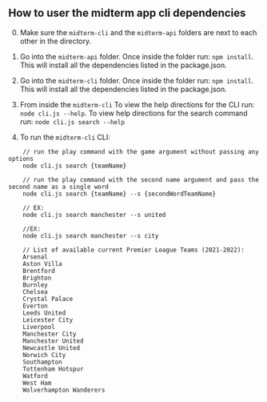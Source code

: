 ## How to user the midterm app cli dependencies

0. Make sure the `midterm-cli` and the `midterm-api` folders are next to each other in the directory.

1. Go into the `midterm-api` folder. Once inside the folder run: `npm install`. This will install all the dependencies listed in the package.json.

2. Go into the `midterm-cli` folder. Once inside the folder run: `npm install`. This will install all the dependencies listed in the package.json.

3. From inside the `midterm-cli` To view the help directions for the CLI run: `node cli.js --help`. To view help directions for the search command run: `node cli.js search --help`

4. To run the `midterm-cli` CLI:

```
    // run the play command with the game argument without passing any options
    node cli.js search {teamName}

    // run the play command with the second name argument and pass the second name as a single word
    node cli.js search {teamName} --s {secondWordTeamName}

    // EX:
    node cli.js search manchester --s united

    //EX:
    node cli.js search manchester --s city

    // List of available current Premier League Teams (2021-2022):
    Arsenal
    Aston Villa
    Brentford
    Brighton
    Burnley
    Chelsea
    Crystal Palace
    Everton
    Leeds United
    Leicester City
    Liverpool
    Manchester City
    Manchester United
    Newcastle United
    Norwich City
    Southampton
    Tottenham Hotspur
    Watford
    West Ham
    Wolverhampton Wanderers

```